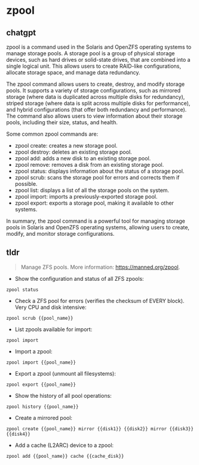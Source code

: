 # zpool 
## chatgpt 
zpool is a command used in the Solaris and OpenZFS operating systems to manage storage pools. A storage pool is a group of physical storage devices, such as hard drives or solid-state drives, that are combined into a single logical unit. This allows users to create RAID-like configurations, allocate storage space, and manage data redundancy.

The zpool command allows users to create, destroy, and modify storage pools. It supports a variety of storage configurations, such as mirrored storage (where data is duplicated across multiple disks for redundancy), striped storage (where data is split across multiple disks for performance), and hybrid configurations (that offer both redundancy and performance). The command also allows users to view information about their storage pools, including their size, status, and health.

Some common zpool commands are:

- zpool create: creates a new storage pool.
- zpool destroy: deletes an existing storage pool.
- zpool add: adds a new disk to an existing storage pool.
- zpool remove: removes a disk from an existing storage pool.
- zpool status: displays information about the status of a storage pool.
- zpool scrub: scans the storage pool for errors and corrects them if possible.
- zpool list: displays a list of all the storage pools on the system.
- zpool import: imports a previously-exported storage pool.
- zpool export: exports a storage pool, making it available to other systems. 

In summary, the zpool command is a powerful tool for managing storage pools in Solaris and OpenZFS operating systems, allowing users to create, modify, and monitor storage configurations. 

## tldr 
 
> Manage ZFS pools.
> More information: <https://manned.org/zpool>.

- Show the configuration and status of all ZFS zpools:

`zpool status`

- Check a ZFS pool for errors (verifies the checksum of EVERY block). Very CPU and disk intensive:

`zpool scrub {{pool_name}}`

- List zpools available for import:

`zpool import`

- Import a zpool:

`zpool import {{pool_name}}`

- Export a zpool (unmount all filesystems):

`zpool export {{pool_name}}`

- Show the history of all pool operations:

`zpool history {{pool_name}}`

- Create a mirrored pool:

`zpool create {{pool_name}} mirror {{disk1}} {{disk2}} mirror {{disk3}} {{disk4}}`

- Add a cache (L2ARC) device to a zpool:

`zpool add {{pool_name}} cache {{cache_disk}}`
